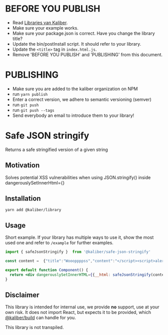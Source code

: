 # BEFORE YOU PUBLISH
- Read [Libraries van Kaliber](https://docs.google.com/document/d/1FrJi-xWtKkbocyMVK5A5_hupjl5E4gD4rDvATDlxWyc/edit#heading=h.bb3md3gyf493).
- Make sure your example works.
- Make sure your package.json is correct. Have you change the library title?
- Update the bin/postInstall script. It should refer to your library.
- Update the `<title>` tag in `index.html.js`.
- Remove 'BEFORE YOU PUBLISH' and 'PUBLISHING' from this document.

# PUBLISHING
- Make sure you are added to the kaliber organization on NPM
- run `yarn publish`
- Enter a correct version, we adhere to semantic versioning (semver)
- run `git push`
- run `git push --tags`
- Send everybody an email to introduce them to your library!

# Safe JSON stringify
Returns a safe stringified version of a given string

## Motivation
Solves potential XSS vulnerabilities when using JSON.stringify() inside dangerouslySetInnerHtml={}

## Installation

```
yarn add @kaliber/library
```

## Usage
Short example. If your library has multiple ways to use it, show the most used one and refer to `/example` for further examples.

```jsx
import { safeJsonStringify }  from '@kaliber/safe-json-stringify'

const content =  {"title":"Woooppppss","content":"</script><script>alert('gotcha!')</script>"}

export default function Component() {
  return <div dangerouslySetInnerHTML={{__html: safeJsonStringify(content)}}/>
}

```

## Disclaimer
This library is intended for internal use, we provide __no__ support, use at your own risk. It does not import React, but expects it to be provided, which [@kaliber/build](https://kaliberjs.github.io/build/) can handle for you.

This library is not transpiled.